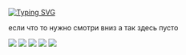 [![Typing SVG](https://readme-typing-svg.herokuapp.com?color=%2336BCF7&lines=короче+дон+я+студент+дон)](https://git.io/typing-svg)

если что то нужно смотри вниз а так здесь пусто






![](https://github-profile-summary-cards.vercel.app/api/cards/profile-details?username=Kancler005&theme=solarized_dark)
![](https://github-profile-summary-cards.vercel.app/api/cards/most-commit-language?username=Kancler005&theme=solarized_dark)
![](https://github-profile-summary-cards.vercel.app/api/cards/repos-per-language?username=Kancler005&theme=solarized_dark)
![](https://github-profile-summary-cards.vercel.app/api/cards/stats?username=Kancler005&theme=solarized_dark)
![](https://github-profile-summary-cards.vercel.app/api/cards/productive-time?username=Kancler005&theme=solarized_dark)

<!---
Kancler005/Kancler005 is a ✨ special ✨ repository because its `README.md` (this file) appears on your GitHub profile.
You can click the Preview link to take a look at your changes.
--->
